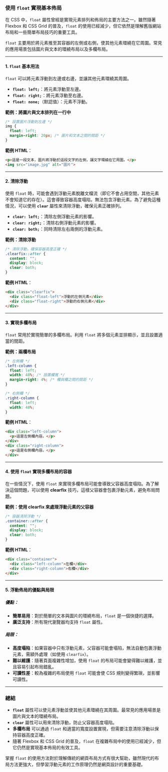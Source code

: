 ### **使用 `float` 實現基本佈局**

在 CSS 中，`float` 屬性曾經是實現元素排列和佈局的主要方法之一。雖然隨著 Flexbox 和 CSS Grid 的普及，`float` 的使用已經減少，但它依然是理解舊版網站布局和一些簡單布局技巧的重要工具。

`float` 主要用於將元素推至其容器的左側或右側，使其他元素環繞在它周圍。常見的應用場景包括圖片與文本的環繞布局以及多欄布局。

---

#### 1. **`float` 基本用法**

`float` 可以將元素浮動到左邊或右邊，並讓其他元素環繞其周圍。

- **`float: left;`**：將元素浮動至左邊。
- **`float: right;`**：將元素浮動至右邊。
- **`float: none;`**（默認值）：元素不浮動。

**範例：將圖片與文本排列在一行中**

```css
/* 設置圖片浮動到左邊 */
img {
  float: left;
  margin-right: 20px; /* 圖片和文本之間的間距 */
}
```

**範例 HTML**：
```html
<p>這是一段文本，圖片將浮動於這段文字的左側，讓文字環繞在它周圍。</p>
<img src="image.jpg" alt="圖片">
```

---

#### 2. **清除浮動**

使用 `float` 時，可能會遇到浮動元素脫離文檔流（即它不會占用空間，其他元素不會知道它的存在）。這會導致容器高度塌陷，無法包含浮動元素。為了避免這種情況，可以使用 **`clear`** 屬性來清除浮動，確保元素正確排列。

- **`clear: left;`**：清除左側浮動元素的影響。
- **`clear: right;`**：清除右側浮動元素的影響。
- **`clear: both;`**：同時清除左右兩側的浮動元素。

**範例：清除浮動**

```css
/* 清除浮動，確保容器高度正確 */
.clearfix::after {
  content: "";
  display: block;
  clear: both;
}
```

**範例 HTML**：
```html
<div class="clearfix">
  <div class="float-left">浮動的左側元素</div>
  <div class="float-right">浮動的右側元素</div>
</div>
```

---

#### 3. **實現多欄布局**

`float` 常用於實現簡單的多欄布局。利用 `float` 將多個元素並排顯示，並且設置適當的間距。

**範例：兩欄布局**

```css
/* 左側欄 */
.left-column {
  float: left;
  width: 48%; /* 設置欄寬 */
  margin-right: 4%; /* 欄與欄之間的間距 */
}

/* 右側欄 */
.right-column {
  float: left;
  width: 48%;
}
```

**範例 HTML**：
```html
<div class="left-column">
  <p>這是左側欄內容。</p>
</div>
<div class="right-column">
  <p>這是右側欄內容。</p>
</div>
```

---

#### 4. **使用 `float` 實現多欄布局的容器**

在一些情況下，使用 `float` 來實現多欄布局可能會導致父容器高度塌陷。為了解決這個問題，可以使用 **clearfix** 技巧，這樣父容器會包裹浮動元素，避免布局問題。

**範例：使用 clearfix 來處理浮動元素的父容器**

```css
/* 容器清除浮動 */
.container::after {
  content: "";
  display: block;
  clear: both;
}
```

**範例 HTML**：
```html
<div class="container">
  <div class="left-column">左欄</div>
  <div class="right-column">右欄</div>
</div>
```

---

#### 5. **浮動佈局的優點與局限**

##### **優點**：

- **簡單易用**：對於簡單的文本與圖片的環繞布局，`float` 是一個快捷的選擇。
- **廣泛支持**：所有現代瀏覽器均支持 `float` 屬性。

##### **局限**：

- **高度塌陷**：如果容器中只有浮動元素，父容器可能會塌陷，無法自動包裹浮動元素，需額外處理（如使用 `clearfix`）。
- **難以維護**：隨著頁面複雜性增加，使用 `float` 的布局可能會變得難以維護，並且容易引起布局錯亂。
- **可讀性差**：較為複雜的布局使用 `float` 可能會使 CSS 規則變得繁瑣，並影響可讀性。

---

### **總結**

- **`float`** 屬性可以使元素浮動並使其他元素環繞在其周圍。最常見的應用場景是圖片與文本的環繞布局。
- **`clear`** 屬性可以用來清除浮動，防止父容器高度塌陷。
- **多欄布局** 可以通過 `float` 和適當的寬度設置實現，但需要注意清除浮動以保持容器高度正確。
- 隨著 Flexbox 和 CSS Grid 的普及，`float` 在複雜布局中的使用已經減少，但它仍然是實現基本佈局的有效工具。

掌握 `float` 的使用方法對於理解傳統的網頁布局方式有很大幫助，雖然現代的布局方法更強大，但學習浮動元素的工作原理仍然是網頁設計的重要基礎。